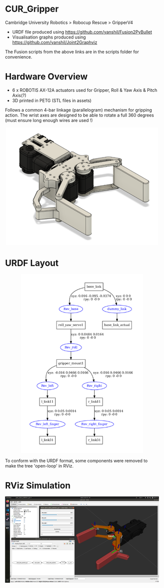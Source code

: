 # CUR_Gripper
Cambridge University Robotics > Robocup Rescue > GripperV4

- URDF file produced using https://github.com/yanshil/Fusion2PyBullet
- Visualisation graphs produced using https://github.com/yanshil/Joint2Graphviz

The Fusion scripts from the above links are in the scripts folder for convenience.

# Hardware Overview
- 6 x ROBOTIS AX-12A actuators used for Gripper, Roll & Yaw Axis & Pitch Axis(?)
- 3D printed in PETG (STL files in assets)

Follows a common 4-bar linkage (parallelogram) mechanism for gripping action. The wrist axes are designed to be able to rotate a full 360 degrees (must ensure long enough wires are used !)

<p align="center">
  <img src="assets/preview.png" width="500">
</p>

# URDF Layout
<p align="center">
  <img src="assets/urdf.png" width="400">
</p>

To conform with the URDF format, some components were removed to make the tree 'open-loop' in RViz.

# RViz Simulation
<p align="center">
  <img src="assets/RViz.png" width="600">
</p>
